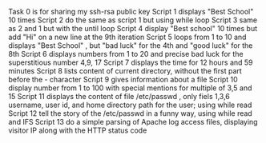 Task 0 is for sharing my ssh-rsa public key 
Script 1 displays "Best School" 10 times 
Script 2 do the same as script 1 but using while loop
 Script 3 same as 2 and 1 but with the until loop
Script 4 display "Best school" 10 times but add "Hi" on a new line at the 9th iteration
 Script 5 loops from 1 to 10 and displays "Best School" , but "bad luck" for the 4th and "good luck" for the 8th 
Script 6 displays numbers from 1 to 20 and precise bad luck for the superstitious number 4,9, 17
Script 7 displays the time for 12 hours and 59 minutes
Script 8 lists content of current directory, without the first part before the - character
Script 9 gives information about a file
 Script 10 display number from 1 to 100 with special mentions for multiple of 3,5 and 15
Script 11 displays the content of file /etc/passwd , only fiels 1,3,6 username, user id, and home directory path for the user; using while read
Script 12 tell the story of the /etc/passwd in a funny way, using while read and IFS
Script 13 do a simple parsing of Apache log access files, displaying visitor IP along with the HTTP status code

